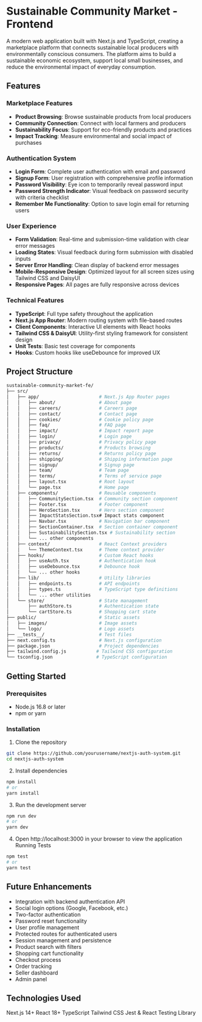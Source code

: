 # Sustainable Community Market - Frontend

A modern web application built with Next.js and TypeScript, creating a marketplace platform that connects sustainable local producers with environmentally conscious consumers. The platform aims to build a sustainable economic ecosystem, support local small businesses, and reduce the environmental impact of everyday consumption.

## Features

### Marketplace Features

- **Product Browsing**: Browse sustainable products from local producers
- **Community Connection**: Connect with local farmers and producers
- **Sustainability Focus**: Support for eco-friendly products and practices
- **Impact Tracking**: Measure environmental and social impact of purchases

### Authentication System

- **Login Form**: Complete user authentication with email and password
- **Signup Form**: User registration with comprehensive profile information
- **Password Visibility**: Eye icon to temporarily reveal password input
- **Password Strength Indicator**: Visual feedback on password security with criteria checklist
- **Remember Me Functionality**: Option to save login email for returning users

### User Experience

- **Form Validation**: Real-time and submission-time validation with clear error messages
- **Loading States**: Visual feedback during form submission with disabled inputs
- **Server Error Handling**: Clean display of backend error messages
- **Mobile-Responsive Design**: Optimized layout for all screen sizes using Tailwind CSS and DaisyUI
- **Responsive Pages**: All pages are fully responsive across devices

### Technical Features

- **TypeScript**: Full type safety throughout the application
- **Next.js App Router**: Modern routing system with file-based routes
- **Client Components**: Interactive UI elements with React hooks
- **Tailwind CSS & DaisyUI**: Utility-first styling framework for consistent design
- **Unit Tests**: Basic test coverage for components
- **Hooks**: Custom hooks like useDebounce for improved UX

## Project Structure

```bash
sustainable-community-market-fe/
├── src/
│   ├── app/                      # Next.js App Router pages
│   │   ├── about/                # About page
│   │   ├── careers/              # Careers page
│   │   ├── contact/              # Contact page
│   │   ├── cookies/              # Cookie policy page
│   │   ├── faq/                  # FAQ page
│   │   ├── impact/               # Impact report page
│   │   ├── login/                # Login page
│   │   ├── privacy/              # Privacy policy page
│   │   ├── products/             # Products browsing
│   │   ├── returns/              # Returns policy page
│   │   ├── shipping/             # Shipping information page
│   │   ├── signup/               # Signup page
│   │   ├── team/                 # Team page
│   │   ├── terms/                # Terms of service page
│   │   ├── layout.tsx            # Root layout
│   │   └── page.tsx              # Home page
│   ├── components/               # Reusable components
│   │   ├── CommunitySection.tsx  # Community section component
│   │   ├── Footer.tsx            # Footer component
│   │   ├── HeroSection.tsx       # Hero section component
│   │   ├── ImpactStatsSection.tsx# Impact stats component
│   │   ├── Navbar.tsx            # Navigation bar component
│   │   ├── SectionContainer.tsx  # Section container component
│   │   ├── SustainabilitySection.tsx # Sustainability section
│   │   └── ... other components
│   ├── context/                  # React Context providers
│   │   └── ThemeContext.tsx      # Theme context provider
│   ├── hooks/                    # Custom React hooks
│   │   ├── useAuth.tsx           # Authentication hook
│   │   ├── useDebounce.tsx       # Debounce hook
│   │   └── ... other hooks
│   ├── lib/                      # Utility libraries
│   │   ├── endpoints.ts          # API endpoints
│   │   ├── types.ts              # TypeScript type definitions
│   │   └── ... other utilities
│   └── store/                    # State management
│       ├── authStore.ts          # Authentication state
│       └── cartStore.ts          # Shopping cart state
├── public/                       # Static assets
│   ├── images/                   # Image assets
│   └── logo/                     # Logo assets
├── __tests__/                    # Test files
├── next.config.ts                # Next.js configuration
├── package.json                  # Project dependencies
├── tailwind.config.js           # Tailwind CSS configuration
└── tsconfig.json                # TypeScript configuration
```

## Getting Started

### Prerequisites

- Node.js 16.8 or later
- npm or yarn

### Installation

1. Clone the repository

```bash
git clone https://github.com/yourusername/nextjs-auth-system.git
cd nextjs-auth-system
```

2. Install dependencies

```bash
npm install
# or
yarn install
```

3. Run the development server

```bash
npm run dev
# or
yarn dev
```

4. Open http://localhost:3000 in your browser to view the application
   Running Tests

```bash
npm test
# or
yarn test
```

## Future Enhancements

- Integration with backend authentication API
- Social login options (Google, Facebook, etc.)
- Two-factor authentication
- Password reset functionality
- User profile management
- Protected routes for authenticated users
- Session management and persistence
- Product search with filters
- Shopping cart functionality
- Checkout process
- Order tracking
- Seller dashboard
- Admin panel

## Technologies Used

Next.js 14+
React 18+
TypeScript
Tailwind CSS
Jest & React Testing Library
